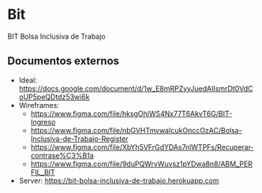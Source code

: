 # Bit
BIT Bolsa Inclusiva de Trabajo


## Documentos externos

- Ideal: https://docs.google.com/document/d/1w_E8mRPZyyJuedAIIsmrDt0VdCoUP5peQDtdz53wi6k
- Wireframes:
    - https://www.figma.com/file/hksgOhiWS4Nx77T6AkvT6G/BIT-Ingreso
    - https://www.figma.com/file/nbGVHTmvwaIcukOnccOzAC/Bolsa-Inclusiva-de-Trabajo-Register
    - https://www.figma.com/file/XbYh5VFrGdYDAs7nlWTPFs/Recuperar-contrase%C3%B1a
    - https://www.figma.com/file/9duPQWrvWuvsz1pYDwa8n8/ABM_PERFIL_BIT
- Server: https://bit-bolsa-inclusiva-de-trabajo.herokuapp.com
